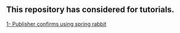 ## This repository has considered for tutorials.

[1- Publisher confirms using spring rabbit](./rabbit-mq/publisher-confirms-spring-rabbit/README.md)





